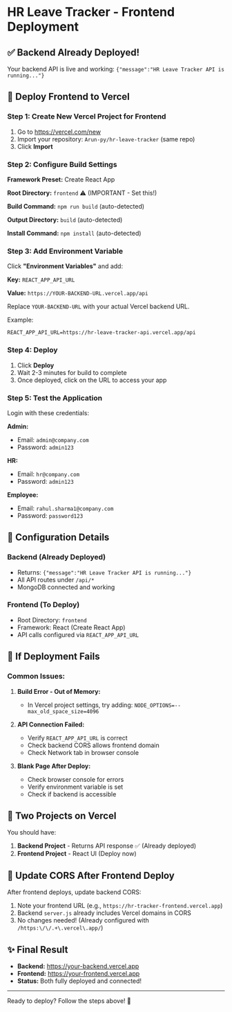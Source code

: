 # HR Leave Tracker - Frontend Deployment

## ✅ Backend Already Deployed!

Your backend API is live and working: `{"message":"HR Leave Tracker API is running..."}`

## 🚀 Deploy Frontend to Vercel

### Step 1: Create New Vercel Project for Frontend

1. Go to https://vercel.com/new
2. Import your repository: `Arun-py/hr-leave-tracker` (same repo)
3. Click **Import**

### Step 2: Configure Build Settings

**Framework Preset:** Create React App

**Root Directory:** `frontend` ⚠️ (IMPORTANT - Set this!)

**Build Command:** `npm run build` (auto-detected)

**Output Directory:** `build` (auto-detected)

**Install Command:** `npm install` (auto-detected)

### Step 3: Add Environment Variable

Click **"Environment Variables"** and add:

**Key:** `REACT_APP_API_URL`

**Value:** `https://YOUR-BACKEND-URL.vercel.app/api`

Replace `YOUR-BACKEND-URL` with your actual Vercel backend URL.

Example:
```
REACT_APP_API_URL=https://hr-leave-tracker-api.vercel.app/api
```

### Step 4: Deploy

1. Click **Deploy**
2. Wait 2-3 minutes for build to complete
3. Once deployed, click on the URL to access your app

### Step 5: Test the Application

Login with these credentials:

**Admin:**
- Email: `admin@company.com`
- Password: `admin123`

**HR:**
- Email: `hr@company.com`
- Password: `admin123`

**Employee:**
- Email: `rahul.sharma1@company.com`
- Password: `password123`

## 📝 Configuration Details

### Backend (Already Deployed)
- Returns: `{"message":"HR Leave Tracker API is running..."}`
- All API routes under `/api/*`
- MongoDB connected and working

### Frontend (To Deploy)
- Root Directory: `frontend`
- Framework: React (Create React App)
- API calls configured via `REACT_APP_API_URL`

## 🔧 If Deployment Fails

### Common Issues:

1. **Build Error - Out of Memory:**
   - In Vercel project settings, try adding: `NODE_OPTIONS=--max_old_space_size=4096`

2. **API Connection Failed:**
   - Verify `REACT_APP_API_URL` is correct
   - Check backend CORS allows frontend domain
   - Check Network tab in browser console

3. **Blank Page After Deploy:**
   - Check browser console for errors
   - Verify environment variable is set
   - Check if backend is accessible

## 🎯 Two Projects on Vercel

You should have:
1. **Backend Project** - Returns API response ✅ (Already deployed)
2. **Frontend Project** - React UI (Deploy now)

## 🔗 Update CORS After Frontend Deploy

After frontend deploys, update backend CORS:

1. Note your frontend URL (e.g., `https://hr-tracker-frontend.vercel.app`)
2. Backend `server.js` already includes Vercel domains in CORS
3. No changes needed! (Already configured with `/https:\/\/.+\.vercel\.app/`)

## ✨ Final Result

- **Backend:** https://your-backend.vercel.app
- **Frontend:** https://your-frontend.vercel.app
- **Status:** Both fully deployed and connected!

---

Ready to deploy? Follow the steps above! 🚀
